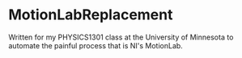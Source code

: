 # MotionLabReplacement
Written for my PHYSICS1301 class at the University of Minnesota to automate the painful process that is NI's MotionLab.
